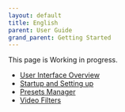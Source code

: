 ```yaml
---
layout: default
title: English
parent: User Guide
grand_parent: Getting Started
---
```


This page is Working in progress.

- [User Interface Overview](1-User_Interface_Overview_en.pdf)  
- [Startup and Setting up](2-Startup_and_Setup_en.pdf)
- [Presets Manager](3-Presets_Manager_en.pdf)
- [Video Filters](4-Video_filters_en.pdf)

